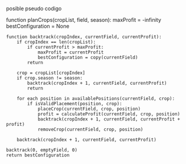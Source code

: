posible pseudo codigo

function planCrops(cropList, field, season):
    maxProfit = -infinity
    bestConfiguration = None

    function backtrack(cropIndex, currentField, currentProfit):
        if cropIndex == len(cropList):
            if currentProfit > maxProfit:
                maxProfit = currentProfit
                bestConfiguration = copy(currentField)
            return

        crop = cropList[cropIndex]
        if crop.season != season:
            backtrack(cropIndex + 1, currentField, currentProfit)
            return

        for each position in availablePositions(currentField, crop):
            if isValidPlacement(position, crop):
                placeCrop(currentField, crop, position)
                profit = calculateProfit(currentField, crop, position)
                backtrack(cropIndex + 1, currentField, currentProfit + profit)
                removeCrop(currentField, crop, position)
        
        backtrack(cropIndex + 1, currentField, currentProfit)

    backtrack(0, emptyField, 0)
    return bestConfiguration
